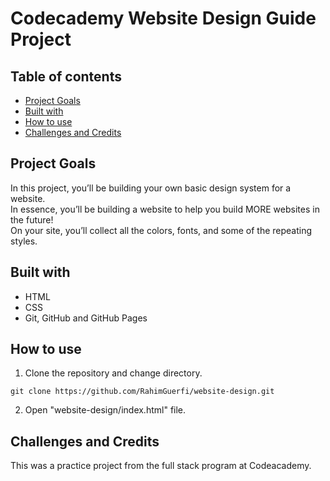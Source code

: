 # Codecademy Website Design Guide Project

## Table of contents
* [Project Goals](#project-goals)
* [Built with](#built-with)
* [How to use](#how-to-use)
* [Challenges and Credits](#challenges-and-credits)

## Project Goals
In this project, you’ll be building your own basic design system for a website. <br>In essence, you’ll be building a website to help you build MORE websites in the future! <br>On your site, you’ll collect all the colors, fonts, and some of the repeating styles.

## Built with
* HTML
* CSS
* Git, GitHub and GitHub Pages

## How to use
1. Clone the repository and change directory.

```
git clone https://github.com/RahimGuerfi/website-design.git
```

2. Open "website-design/index.html" file.

## Challenges and Credits
This was a practice project from the full stack program at Codeacademy.


